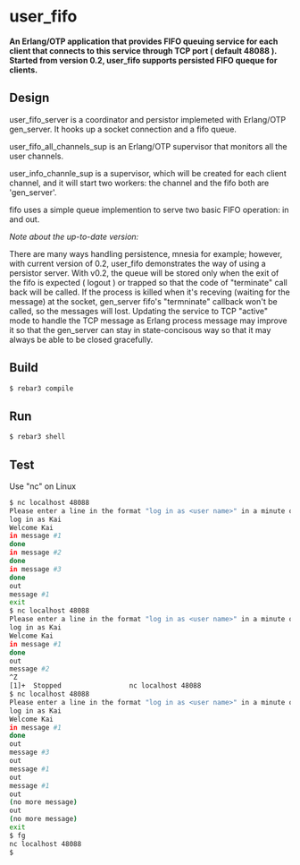 user_fifo
=========

**An Erlang/OTP application that provides FIFO queuing service for each client that connects to this service through TCP port ( default 48088 ).**
**Started from version 0.2, user_fifo supports persisted FIFO queque for clients.**


Design
------

user_fifo_server is a coordinator and persistor implemeted with Erlang/OTP gen_server. It hooks up a socket connection and a fifo queue.

user_fifo_all_channels_sup is an Erlang/OTP supervisor that monitors all the user channels.

user_info_channle_sup is a supervisor, which will be created for each client channel, and it will start two workers: the channel and the fifo both are 'gen_server'.

fifo uses a simple queue implemention to serve two basic FIFO operation: in and out.

*Note about the up-to-date version:*

There are many ways handling persistence, mnesia for example; however, with current version of 0.2, user_fifo demonstrates the way of using a persistor server.
With v0.2, the queue will be stored only when the exit of the fifo is expected ( logout ) or trapped so that the code of "terminate" call back will be called. If the process is killed when it's receving (waiting for the message) at the socket, gen_server fifo's "termninate" callback won't be called, so the messages will lost.
Updating the service to TCP "active" mode to handle the TCP message as Erlang process message may improve it so that the gen_server can stay in state-concisous way so that it may always be able to be closed gracefully.  


Build
-----

```bash
$ rebar3 compile
```


Run
---

```bash
$ rebar3 shell
```

Test
----

Use "nc" on Linux

```bash
$ nc localhost 48088
Please enter a line in the format "log in as <user name>" in a minute or you will be disconnected
log in as Kai
Welcome Kai
in message #1
done
in message #2
done
in message #3
done
out
message #1
exit
$ nc localhost 48088
Please enter a line in the format "log in as <user name>" in a minute or you will be disconnected
log in as Kai
Welcome Kai
in message #1
done
out
message #2
^Z
[1]+  Stopped                 nc localhost 48088
$ nc localhost 48088
Please enter a line in the format "log in as <user name>" in a minute or you will be disconnected
log in as Kai
Welcome Kai
in message #1
done
out
message #3
out
message #1
out
message #1
out
(no more message)
out
(no more message)
exit
$ fg
nc localhost 48088
$
```


